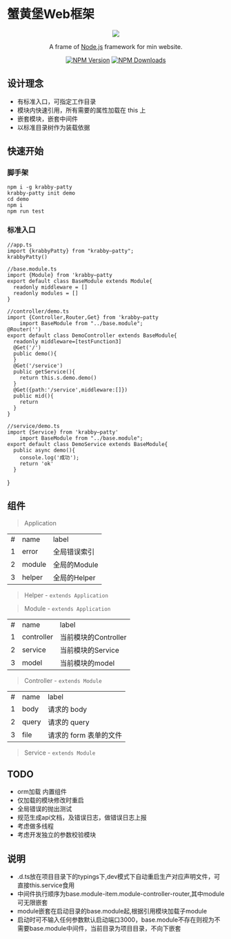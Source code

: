 # 蟹黄堡Web框架
<p align="center">
<a href="" target="blank"><img src="https://i2.tiimg.com/700479/5ae4ce384fd00748.png"></a>
</p>

  <p align="center">A frame of <a href="http://nodejs.org" target="_blank">Node.js</a> framework for min website.</p>
    <p align="center">
<a href="https://www.npmjs.com/~cherryboom" target="_blank"><img src="https://img.shields.io/npm/v/@nestjs/core.svg" alt="NPM Version" /></a>
<a href="https://www.npmjs.com/package/krabby-patty" target="_blank"><img src="https://img.shields.io/npm/dm/@nestjs/core.svg" alt="NPM Downloads" /></a>
</p>

## 设计理念

- 有标准入口，可指定工作目录
- 模块内快速引用，所有需要的属性加载在 this 上
- 嵌套模块，嵌套中间件
- 以标准目录树作为装载依据

## 快速开始
### 脚手架
    npm i -g krabby-patty
    krabby-patty init demo
    cd demo
    npm i
    npm run test
### 标准入口
    //app.ts
    import {krabbyPatty} from "krabby—patty";
    krabbyPatty()

    //base.module.ts
    import {Module} from 'krabby—patty
    export default class BaseModule extends Module{
      readonly middleware = []
      readonly modules = []
    }

    //controller/demo.ts
    import {Controller,Router,Get} from 'krabby—patty
		import BaseModule from "../base.module";
    @Router('')
    export default class DemoController extends BaseModule{
      readonly middleware=[testFunction3]
      @Get('/')
      public demo(){
      }
      @Get('/service')
      public getService(){
        return this.s.demo.demo()
      }
      @Get({path:'/service',middleware:[]})
      public mid(){
        return
      }
    }

    //service/demo.ts
    import {Service} from 'krabby—patty'
		import BaseModule from "../base.module";
    export default class DemoService extends BaseModule{
      public async demo(){
        console.log('成功');
        return 'ok'
      }

}

## 组件

> Application

<table style="width:100%">
<tbody>
<tr>
<td>#</td>
<td>name</td>
<td>label</td>
</tr>
<tr>
<td>1</td>
<td>error</td>
<td>全局错误索引</td>
</tr>
<tr>
<td>2</td>
<td>module</td>
<td>全局的Module</td>
</tr>
<tr>
<td>3</td>
<td>helper</td>
<td>全局的Helper</td>
</tr>
</tbody>
</table>


> Helper - `extends Application`

> Module - `extends Application`

<table style="width:100%">
<tbody>
<tr>
<td>#</td>
<td>name</td>
<td>label</td>
</tr>
<tr>
<td>1</td>
<td>controller</td>
<td>当前模块的Controller</td>
</tr>
<tr>
<td>2</td>
<td>service</td>
<td>当前模块的Service</td>
</tr>
<tr>
<td>3</td>
<td>model</td>
<td>当前模块的model</td>
</tr>
</tbody>
</table>

> Controller - `extends Module`
<table style="width:100%">
<tbody>
<tr>
<td>#</td>
<td>name</td>
<td>label</td>
</tr>
<tr>
<td>1</td>
<td>body</td>
<td>请求的 body </td>
</tr>
<tr>
<td>2</td>
<td>query</td>
<td>请求的 query</td>
</tr>
<tr>
<td>3</td>
<td>file</td>
<td>请求的 form 表单的文件</td>
</tr>
</tbody>
</table>

> Service - `extends Module`

## TODO

- orm加载 内置组件
- 仅加载的模块修改时重启
- 全局错误的抛出测试
- 规范生成api文档，及错误日志，做错误日志上报
- 考虑做多线程
- 考虑开发独立的参数校验模块

## 说明
- .d.ts放在项目目录下的typings下,dev模式下自动重启生产对应声明文件，可直接this.service食用
- 中间件执行顺序为base.module-item.module-controller-router,其中module可无限嵌套
- module嵌套在启动目录的base.module起,根据引用模块加载子module
- 启动时可不输入任何参数默认启动端口3000，base.module不存在则视为不需要base.module中间件，当前目录为项目目录，不向下嵌套
